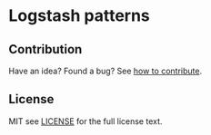 # Logstash patterns

## Contribution
Have an idea? Found a bug? See [how to contribute][contributing].

## License
MIT see [LICENSE][] for the full license text.


[license]: LICENSE.md
[contributing]: CONTRIBUTING.md